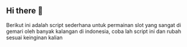 ## Hi there 👋

Berikut ini adalah script sederhana untuk permainan slot yang sangat di gemari oleh banyak kalangan di indonesia, coba lah script ini dan rubah sesuai keinginan kalian 
